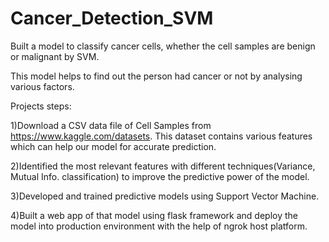 # Cancer_Detection_SVM
Built a model to classify cancer cells, whether the cell samples are benign or malignant by SVM.

This model helps to find out the person had cancer or not by analysing various factors. 

Projects steps:

1)Download a CSV data file of Cell Samples from https://www.kaggle.com/datasets. This dataset contains various features which can help our model for accurate prediction.

2)Identified the most relevant features with different techniques(Variance, Mutual Info. classification) to improve the predictive power of the model.

3)Developed and trained predictive models using Support Vector Machine.

4)Built a web app of that model using flask framework and deploy the model into production environment with the help of ngrok host platform.


